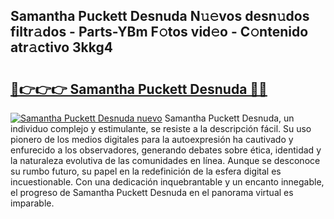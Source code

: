 ## Samantha Puckett Desnuda N𝚞𝚎vos desn𝚞dos filtr𝚊dos - Parts-YBm F𝚘tos vid𝚎o - C𝚘ntenido atr𝚊ctivo 3kkg4

# <h2><a href="http://mbcu0d.tromn.icu/?c=Samantha+Puckett+Desnuda">🔗👉👉👉 Samantha Puckett Desnuda 🔗🔗</a></h2>

[![Samantha Puckett Desnuda nuevo](https://i.imgur.com/pEAQMta.gif)](http://mbcu0d.tromn.icu/?c=Samantha+Puckett+Desnuda)
Samantha Puckett Desnuda, un individuo complejo y estimulante, se resiste a la descripción fácil. Su uso pionero de los medios digitales para la autoexpresión ha cautivado y enfurecido a los observadores, generando debates sobre ética, identidad y la naturaleza evolutiva de las comunidades en línea. Aunque se desconoce su rumbo futuro, su papel en la redefinición de la esfera digital es incuestionable. Con una dedicación inquebrantable y un encanto innegable, el progreso de Samantha Puckett Desnuda en el panorama virtual es imparable.
